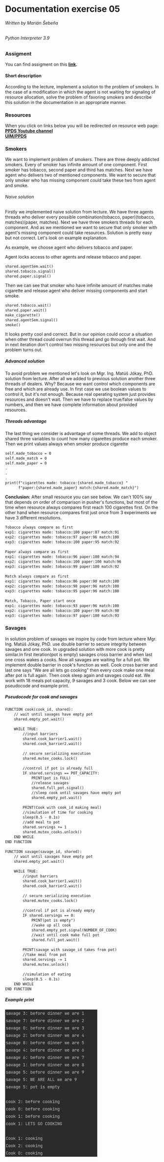 # Documentation exercise 05
###### Written by Marián Šebeňa
###### Python Interpreter 3.9
### Assigment 
You can find assigment on this  **[link](https://uim.fei.stuba.sk/i-ppds/5-cvicenie-problem-fajciarov-problem-divochov-%f0%9f%9a%ac/).** 
#### Short description 
According to the lecture, implement a solution to the problem of smokers. 
In the case of a modification in which the agent is not waiting for 
signaling of resource allocation, solve the problem of favoring smokers
and describe this solution in the documentation in an appropriate manner.
### Resources
When you click on links below you will be redirected on resource web page: </br>
**[PPDS Youtube channel](https://www.youtube.com/channel/UCnTxtvNFlicb2Mn0a6w8N-A)** <br/>
**[UIM/PPDS](https://uim.fei.stuba.sk/i-ppds/2-cvicenie-turniket-bariera-%f0%9f%9a%a7/?%2F)** <br/>

### Smokers
We want to implement problem of smokers. There are three deeply addicted smokers. Every
of smoker has infinite amount of one component. First smoker has tobacco, second paper and third has matches.
Next we have agent who delivers two of mentioned components. We want to secure that only smoker
who has missing component could take these two from agent and smoke.
###### Naive solution
Firstly we implemented naive solution from lecture. We have three agents threads who
deliver every possible combination(tobacco, paper)(tobacco, matches)(paper, matches). Next
we have three smokers threads for each component. And as we mentioned we want to secure that
only smoker with agent's missing component could take resources. Solution is pretty easy
but not correct. Let's look on example explanation.

As example, we choose agent who delivers tobacco and paper.

Agent locks access to other agents and release tobacco and paper.
```
shared.agentSem.wait()
shared.tobacco.signal()
shared.paper.signal()
```
Then we can see that smoker who have infinite amount of matches make cigarette and 
release agent who deliver missing components and start smoke. 
```
shared.tobacco.wait()
shared.paper.wait()
make_cigarette()
shared.agentSem.signal()
smoke()
```
It looks pretty cool and correct. But in our opinion could occur a situation when other thread
could overrun this thread and go through first wait. And in next iteration don't control two missing
resources but only one and the problem turns out.

##### Advanced solution

To avoid problem we mentioned let's look on Mgr. Ing. Matúš Jókay, PhD. solution from lecture. After all we added to
previous solution another three threads of dealers. Why? Because we want control which components are free and which
are already use. In first case we use boolean values to control it, but it's not enough. Because real operating system 
just provides resources and doesn't wait. Then we have to replace true/false values by numbers, and then we have complete
information about provided resources.

##### Threads advantage

The last thing we consider is advantage of some threads. We add to object shared three variables to count how many
cigarettes produce each smoker. Then we print values always when smoker produce cigarette 
```
self.made_tobacco = 0
self.made_match = 0
self.made_paper = 0
.
.
.
print(f"cigarettes made: tobacco:{shared.made_tobacco} "
      f"paper:{shared.made_paper} match:{shared.made_match}")
```
<b>Conclusion:</b> After small resource you can see below. We can't 100% say that depends on order of comparison in 
pusher's functions, but most of the time when resource always compares first reach 100 cigarettes first. On the other hand when
resource compares first just once from 3 experiments we have 3 different resolutions.

```
Tobacco always compare as first
exp1: cigarettes made: tobacco:100 paper:87 match:91
exp2: cigarettes made: tobacco:97 paper:96 match:100
exp3: cigarettes made: tobacco:100 paper:95 match:92

Paper always compare as first
exp1: cigarettes made: tobacco:96 paper:100 match:94
exp2: cigarettes made: tobacco:100 paper:100 match:96
exp3: cigarettes made: tobacco:99 paper:100 match:92

Match always compare as first
exp1: cigarettes made: tobacco:86 paper:90 match:100
exp2: cigarettes made: tobacco:98 paper:96 match:100
exp3: cigarettes made: tobacco:95 paper:96 match:100

Match, Tobacco, Paper start once
exp1: cigarettes made: tobacco:93 paper:96 match:100
exp2: cigarettes made: tobacco:100 paper:99 match:98
exp3: cigarettes made: tobacco:97 paper:100 match:93
```

### Savages

In solution problem of savages we inspire by code from lecture where Mgr. Ing. Matúš Jókay, PhD. use
double barrier to secure integrity between savages and one cook. In upgraded solution with more cook
is pretty similar.In first iteration(pot is empty) savages cross barrier and when last one cross 
wakes a cooks. Now all savages are waiting for a full pot. We implement double barrier in cook's function as well.
Cook cross barrier and last one says "We are all lets go cooking" then every cook make one meal after pot is full again.
Then cook sleep again and savages could eat. We work with 18 meals pot capacity,
9 savages and 3 cook. Below we can see pseudocode and example print.

##### Pseudocode for cook and savages

```
FUNCTION cook(cook_id, shared):
    // wait until savages have empty pot
    shared.empty_pot.wait()

    WHILE TRUE:
        //input barriers
        shared.cook_barrier1.wait()
        shared.cook_barrier2.wait()
        
        // secure serializing execution
        shared.mutex_cooks.lock()
        
        //control if pot is already full
        IF shared.servings == POT_CAPACITY:
            PRINT(pot is FULL)
            //release savages
            shared.full_pot.signal()
            //sleep cook until savages have empty pot
            shared.empty_pot.wait()
        
        PRINT(Cook with cook_id making meal)
        //simulation of time for cooking
        sleep(0.5 - 0.1s)
        //add meal to pot
        shared.servings += 1
        shared.mutex_cooks.unlock()
    END WHILE
END FUNCTION

FUNCTION savage(savage_id, shared):
    // wait until savages have empty pot
    shared.empty_pot.wait()

    WHILE TRUE:
        //input barriers
        shared.cook_barrier1.wait()
        shared.cook_barrier2.wait()
        
        // secure serializing execution
        shared.mutex_cooks.lock()
        
        //control if pot is already empty
        IF shared.servings == 0:
            PRINT(pot is empty")
            //wake up all cook
            shared.empty_pot.signal(NUMBER_OF_COOK)
            //wait until cook make full pot
            shared.full_pot.wait()
            
        PRINT(savage with savage_id takes from pot)
        //take meal from pot
        shared.servings -= 1
        shared.mutex.unlock()
        
        //simulation of eating
        sleep(0.5 - 0.1s)
    END WHILE
END FUNCTION
```
##### Example print

![plot](./img/ll.jpg)